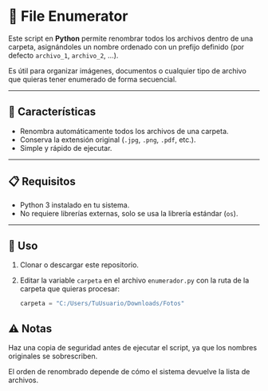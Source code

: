 # 📂 File Enumerator

Este script en **Python** permite renombrar todos los archivos dentro de una carpeta, asignándoles un nombre ordenado con un prefijo definido (por defecto `archivo_1`, `archivo_2`, …).

Es útil para organizar imágenes, documentos o cualquier tipo de archivo que quieras tener enumerado de forma secuencial.

---

## 🚀 Características
- Renombra automáticamente todos los archivos de una carpeta.  
- Conserva la extensión original (`.jpg`, `.png`, `.pdf`, etc.).  
- Simple y rápido de ejecutar.  

---

## 📋 Requisitos
- Python 3 instalado en tu sistema.  
- No requiere librerías externas, solo se usa la librería estándar (`os`).  

---

## 🔧 Uso
1. Clonar o descargar este repositorio.  
2. Editar la variable `carpeta` en el archivo `enumerador.py` con la ruta de la carpeta que quieras procesar:  

   ```python
   carpeta = "C:/Users/TuUsuario/Downloads/Fotos"

## ⚠️ Notas 
Haz una copia de seguridad antes de ejecutar el script, ya que los nombres originales se sobrescriben.

El orden de renombrado depende de cómo el sistema devuelve la lista de archivos.